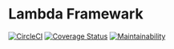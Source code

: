 # Lambda Framewark

[![CircleCI](https://circleci.com/gh/rog-works/lambda-fw.svg?style=shield)](https://circleci.com/gh/rog-works/lambda-fw)
[![Coverage Status](https://coveralls.io/repos/github/rog-works/lambda-fw/badge.svg?branch=master)](https://coveralls.io/github/rog-works/lambda-fw?branch=master)
[![Maintainability](https://api.codeclimate.com/v1/badges/57516db91d69b07a76b5/maintainability)](https://codeclimate.com/github/rog-works/lambda-fw/maintainability)
